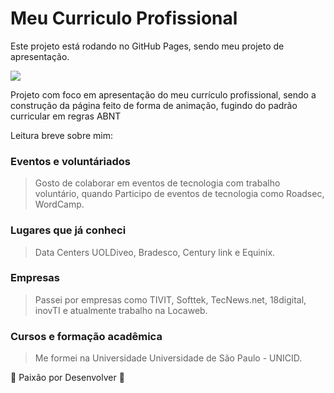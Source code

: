 # Meu Curriculo Profissional
<p>Este projeto está rodando no GitHub Pages, sendo meu projeto de apresentação.</p>

<img src="https://i.imgur.com/o87hLHY.png">

<p>Projeto com foco em apresentação do meu currículo profissional, sendo a construção da página feito de forma de animação, fugindo do 
padrão curricular em regras ABNT</p>

<p> Leitura breve sobre mim:</p>

### Eventos e voluntáriados

> Gosto de colaborar em eventos de tecnologia com trabalho voluntário, quando Participo de eventos de tecnologia como Roadsec, WordCamp.

### Lugares que já conheci

> Data Centers UOLDiveo, Bradesco, Century link e Equinix.

### Empresas

> Passei por empresas como TIVIT, Softtek, TecNews.net, 18digital, inovTI e atualmente trabalho na Locaweb.

### Cursos e formação acadêmica

> Me formei na Universidade Universidade de São Paulo - UNICID.

:heartbeat: Paixão por Desenvolver :heartbeat:
